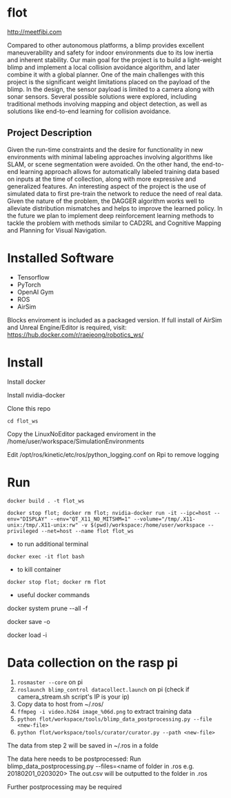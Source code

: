 # flot

http://meetfibi.com

Compared to other autonomous platforms, a blimp provides excellent maneuverability and safety for indoor environments due to its low inertia and inherent stability. Our main goal for the project is to build a light-weight blimp and implement a local collision avoidance algorithm, and later combine it with a global planner. One of the main challenges with this project is the significant weight limitations placed on the payload of the blimp. In the design, the sensor payload is limited to a camera along with sonar sensors. Several possible solutions were explored, including traditional methods involving mapping and object detection, as well as solutions like end-to-end learning for collision avoidance. 

## Project Description 

Given the run-time constraints and the desire for functionality in new environments with minimal labeling approaches involving algorithms like SLAM, or scene segmentation were avoided. On the other hand, the end-to-end learning approach allows for automatically labeled training data based on inputs at the time of collection, along with more expressive and generalized features. An interesting aspect of the project is the use of simulated data to first pre-train the network to reduce the need of real data. Given the nature of the problem, the DAGGER algorithm works well to alleviate distribution mismatches and helps to improve the learned policy. In the future we plan to implement deep reinforcement learning methods to tackle the problem with methods similar to CAD2RL and Cognitive Mapping and Planning for Visual Navigation.

# Installed Software

- Tensorflow
- PyTorch
- OpenAI Gym
- ROS
- AirSim

Blocks enviroment is included as a packaged version. If full install of AirSim and Unreal Engine/Editor is required, visit:
https://hub.docker.com/r/raejeong/robotics_ws/

# Install

Install docker

Install nvidia-docker

Clone this repo

```cd flot_ws```

Copy the LinuxNoEditor packaged enviroment in the /home/user/workspace/SimulationEnvironments

Edit /opt/ros/kinetic/etc/ros/python_logging.conf on Rpi to remove logging

# Run
```docker build . -t flot_ws ```

```docker stop flot; docker rm flot; nvidia-docker run -it --ipc=host --env="DISPLAY" --env="QT_X11_NO_MITSHM=1" --volume="/tmp/.X11-unix:/tmp/.X11-unix:rw" -v $(pwd)/workspace:/home/user/workspace --privileged --net=host --name flot flot_ws```

- to run additional terminal 

```docker exec -it flot bash```

- to kill container

```docker stop flot; docker rm flot```

- useful docker commands

docker system prune --all -f

docker save -o <save image to path> <image name>

docker load -i <path to image tar file>

# Data collection on the rasp pi
1. ```rosmaster --core``` on pi
2. ```roslaunch blimp_control datacollect.launch``` on pi (check if camera_stream.sh script's IP is your ip)
3. Copy data to host from ~/.ros/<date-and-time>
4. ```ffmpeg -i video.h264 image_%06d.png``` to extract training data
5. ```python flot/workspace/tools/blimp_data_postprocessing.py --file <new-file>```
6. ```python flot/workspace/tools/curator/curator.py --path <new-file>```

The data from step 2 will be saved in ~/.ros in a folde

The data here needs to be postprocessed:
Run blimp_data_postprocessing.py --files=<name of folder in .ros e.g. 20180201_0203020>
The out.csv will be outputted to the folder in .ros

Further postprocessing may be required
